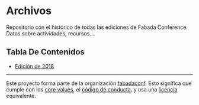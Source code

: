# Archivos

Repositorio con el histórico de todas las ediciones de Fabada Conference. Datos sobre actividades, recursos...

## Tabla De Contenidos

  * [Edición de 2018](./2018)

----------------------------

Este proyecto forma parte de la organización [fabadaconf](https://github.com/fabadaconf).
Esto significa que cumple con los [core values](https://github.com/fabadaconf/base/blob/master/files/VALUES.md), el [código de conducta](https://github.com/fabadaconf/base/blob/master/files/CODE_OF_CONDUCT.md), y usa una [licencia](https://github.com/fabadaconf/base/blob/master/files/LICENSE) equivalente.

